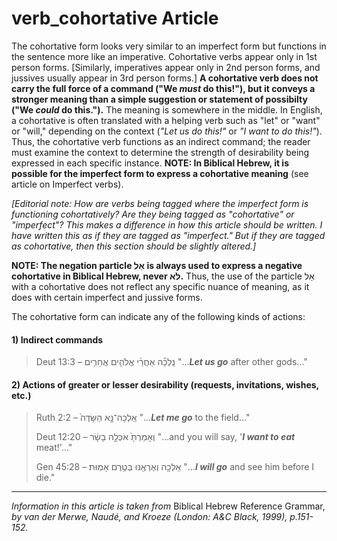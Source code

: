 # verb_cohortative Article
The cohortative form looks very similar to an imperfect form but functions in the sentence more like an imperative.  Cohortative verbs appear only in 1st person forms.  [Similarly, imperatives appear only in 2nd person forms, and jussives usually appear in 3rd person forms.]  **A cohortative verb does not carry the full force of a command ("We *must* do this!"), but it conveys a stronger meaning than a simple suggestion or statement of possibilty ("We *could* do this.").**  The meaning is somewhere in the middle.  In English, a cohortative is often translated with a helping verb such as "let" or "want" or "will," depending on the context (*"Let us do this!"* or *"I want to do this!"*).  Thus, the cohortative verb functions as an indirect command; the reader must examine the context to determine the strength of desirability being expressed in each specific instance.  **NOTE: In Biblical Hebrew, it is possible for the imperfect form to express a cohortative meaning** (see article on Imperfect verbs).

*[Editorial note: How are verbs being tagged where the imperfect form is functioning cohortatively?  Are they being tagged as "cohortative" or "imperfect"?  This makes a difference in how this article should be written.  I have written this as if they are tagged as "imperfect."  But if they are tagged as cohortative, then this section should be slightly altered.]*

**NOTE: The negation particle אַל is always used to express a negative cohortative in Biblical Hebrew, never לֹא.**  Thus, the use of the particle אַל with a cohortative does not reflect any specific nuance of meaning, as it does with certain imperfect and jussive forms.


The cohortative form can indicate any of the following kinds of actions:

#### 1) Indirect commands

> Deut 13:3 –  נֵֽלְכָ֞ה אַחֲרֵ֨י אֱלֹהִ֧ים אֲחֵרִ֛ים  "...***Let us go*** after other gods..."
 
#### 2) Actions of greater or lesser desirability (requests, invitations, wishes, etc.)

> Ruth 2:2 –  אֵֽלְכָה־נָּ֤א הַשָּׂדֶה֙  "...***Let me go*** to the field..."
> 
> Deut 12:20 –  וְאָמַרְתָּ֙ אֹכְלָ֣ה בָשָׂ֔ר  "...and you will say, '***I want to eat*** meat!'..."
> 
> Gen 45:28 –  אֵֽלְכָ֥ה וְאֶרְאֶ֖נּוּ בְּטֶ֥רֶם אָמֽוּת׃  "...***I will go*** and see him before I die."
> 

----------------------------------

*Information in this article is taken from* Biblical Hebrew Reference Grammar, *by van der Merwe, Naudé, and Kroeze (London: A&C Black, 1999), p.151-152.*